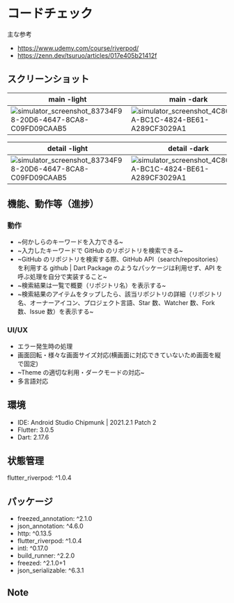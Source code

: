 # コードチェック
主な参考
* https://www.udemy.com/course/riverpod/
* https://zenn.dev/tsuruo/articles/017e405b21412f

## スクリーンショット

|main -light|main -dark|
|---|---|
| ![simulator_screenshot_83734F98-20D6-4647-8CA8-C09FD09CAAB5](https://user-images.githubusercontent.com/111117157/185021035-16a948a9-82ad-4505-a88b-50515aac9ae0.png) |![simulator_screenshot_4C809B3A-BC1C-4824-BE61-A289CF3029A1](https://user-images.git)|

|detail -light|detail -dark|
|---|---|
|![simulator_screenshot_83734F98-20D6-4647-8CA8-C09FD09CAAB5](https://user-images.githubusercontent.com/111117157/185021035-16a948a9-82ad-4505-a88b-50515aac9ae0.png)|![simulator_screenshot_4C809B3A-BC1C-4824-BE61-A289CF3029A1](https://user-images.git)|

## 機能、動作等（進捗）
### 動作
* ~何かしらのキーワードを入力できる~
* ~入力したキーワードで GitHub のリポジトリを検索できる~
* ~GitHub のリポジトリを検索する際、GitHub API（search/repositories）を利用する
  github | Dart Package のようなパッケージは利用せず、API を呼ぶ処理を自分で実装すること~
* ~検索結果は一覧で概要（リポジトリ名）を表示する~
* ~検索結果のアイテムをタップしたら、該当リポジトリの詳細（リポジトリ名、オーナーアイコン、プロジェクト言語、Star 数、Watcher 数、Fork 数、Issue 数）を表示する~

### UI/UX
* エラー発生時の処理
* 画面回転・様々な画面サイズ対応(横画面に対応できていないため画面を縦で固定)
* ~Theme の適切な利用・ダークモードの対応~
* 多言語対応

## 環境

* IDE: Android Studio Chipmunk | 2021.2.1 Patch 2
* Flutter: 3.0.5
* Dart: 2.17.6

## 状態管理

flutter_riverpod: ^1.0.4

## パッケージ

* freezed_annotation: ^2.1.0
* json_annotation: ^4.6.0
* http: ^0.13.5
* flutter_riverpod: ^1.0.4
* intl: ^0.17.0
* build_runner: ^2.2.0
* freezed: ^2.1.0+1
* json_serializable: ^6.3.1



## Note
